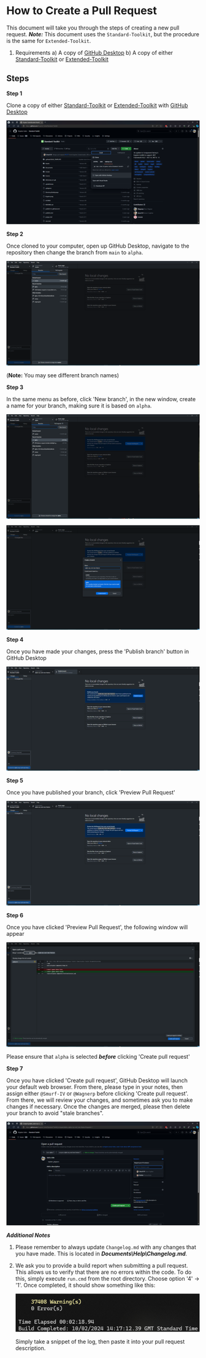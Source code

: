 # How to Create a Pull Request

This document will take you through the steps of creating a new pull request. ***Note:*** This document uses the `Standard-Toolkit`, but the procedure is the same for `Extended-Toolkit`.

1) Requirements
    a) A copy of [GitHub Desktop](https://desktop.github.com/)
    b) A copy of either [Standard-Toolkit](https://github.com/Krypton-Suite/Standard-Toolkit) or [Extended-Toolkit](https://github.com/Krypton-Suite/Extended-Toolkit)
    
 ## Steps
 
 **Step 1**
 
 Clone a copy of either [Standard-Toolkit](https://github.com/Krypton-Suite/Standard-Toolkit) or [Extended-Toolkit](https://github.com/Krypton-Suite/Extended-Toolkit) with [GitHub Desktop](https://desktop.github.com/)
 
 ![](https://github.com/Krypton-Suite/Documentation/blob/main/Assets/Miscellaneous/Making%20a%20Pull%20Request/Step%201.png?raw=true)
 
 **Step 2**
 
 Once cloned to your computer, open up GitHub Desktop, navigate to the repository then change the branch from `main` to `alpha`.
 
![](https://github.com/Krypton-Suite/Documentation/blob/main/Assets/Miscellaneous/Making%20a%20Pull%20Request/Step%202.png?raw=true)
 
 (**Note:** You may see different branch names)
 
 **Step 3**
 
 In the same menu as before, click 'New branch', in the new window, create a name for your branch, making sure it is based on `alpha`.
 
 ![](https://github.com/Krypton-Suite/Documentation/blob/main/Assets/Miscellaneous/Making%20a%20Pull%20Request/Step%203a.png?raw=true)
 
 ![](https://github.com/Krypton-Suite/Documentation/blob/main/Assets/Miscellaneous/Making%20a%20Pull%20Request/Step%203b.png?raw=true)
 
 **Step 4**
 
 Once you have made your changes, press the 'Publish branch' button in GitHub Desktop
 
 ![](https://github.com/Krypton-Suite/Documentation/blob/main/Assets/Miscellaneous/Making%20a%20Pull%20Request/Step%204.png?raw=true)
 
 **Step 5**
 
 Once you have published your branch, click 'Preview Pull Request'

![](https://github.com/Krypton-Suite/Documentation/blob/main/Assets/Miscellaneous/Making%20a%20Pull%20Request/Step%205.png?raw=true)

**Step 6**

Once you have clicked 'Preview Pull Request', the following window will appear

![](https://github.com/Krypton-Suite/Documentation/blob/main/Assets/Miscellaneous/Making%20a%20Pull%20Request/Step%206.png?raw=true)

Please ensure that `alpha` is selected ***before*** clicking 'Create pull request'

**Step 7**

Once you have clicked 'Create pull request', GitHub Desktop will launch your default web browser. From there, please type in your notes, then assign either `@Smurf-IV` or `@Wagnerp` before clicking 'Create pull request'. From there, we will review your changes, and sometimes ask you to make changes if necessary. Once the changes are merged, please then delete your branch to avoid "stale branches".

![](https://github.com/Krypton-Suite/Documentation/blob/main/Assets/Miscellaneous/Making%20a%20Pull%20Request/Step%207.png?raw=true)

***Additional Notes***

1) Please remember to always update `Changelog.md` with any changes that you have made. This is located in ***Documents\Help\Changelog.md***.

2) We ask you to provide a build report when submitting a pull request. This allows us to verify that there are no errors within the code. To do this, simply execute `run.cmd` from the root directory. Choose option '4' -> '1'. Once completed, it should show something like this:
    
    ![](https://github.com/Krypton-Suite/Documentation/blob/main/Assets/Miscellaneous/Making%20a%20Pull%20Request/Build%20Log%20Example.png?raw=true)

   Simply take a snippet of the log, then paste it into your pull request description.
 